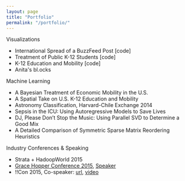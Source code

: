 ```yaml
---
layout: page
title: "Portfolio"
permalink: "/portfolio/"
---
```


Visualizations
* International Spread of a BuzzFeed Post [code]
* Treatment of Public K-12 Students [code]
* K-12 Education and Mobility [code]
* Anita's bl.ocks

Machine Learning
* A Bayesian Treatment of Economic Mobility in the U.S.
* A Spatial Take on U.S. K-12 Education and Mobility
* Astronomy Classification, Harvard-Chile Exchange 2014
* Sepsis in the ICU: Using Autoregressive Models to Save Lives
* DJ, Please Don’t Stop the Music: Using Parallel SVD to Determine a Good Mix
* A Detailed Comparison of Symmetric Sparse Matrix Reordering Heuristics

Industry Conferences & Speaking
* Strata + HadoopWorld 2015
* [Grace Hopper Conference 2015](https://ghc.anitab.org/wp-content/uploads/sites/2/2016/02/2015-ghc-program-addendum.pdf), [Speaker](https://ghc.anitab.org/community-blog-ghc/virality-at-buzzfeed-anita-mehrotra/)
* !!Con 2015, Co-speaker: [url](http://bangbangcon.com/2015/speakers.html), [video](https://www.youtube.com/watch?v=6a7jJVvaxh0)